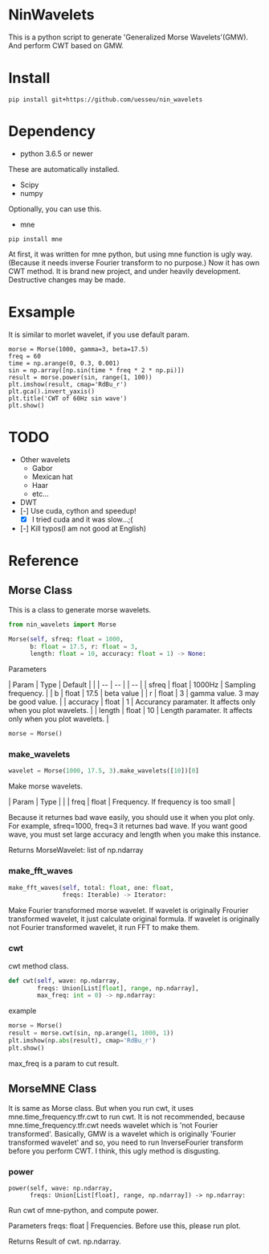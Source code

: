 # NinWavelets
This is a python script to generate 'Generalized Morse Wavelets'(GMW).
And perform CWT based on GMW.

# Install
```
pip install git+https://github.com/uesseu/nin_wavelets
```

# Dependency
- python 3.6.5 or newer

These are automatically installed.
- Scipy
- numpy

Optionally, you can use this.
- mne

```
pip install mne
```

At first, it was written for mne python, but using mne function is ugly way.
(Because it needs inverse Fourier transform to no purpose.)
Now it has own CWT method.
It is brand new project, and under heavily development.
Destructive changes may be made.


# Exsample
It is similar to morlet wavelet, if you use default param.

```
morse = Morse(1000, gamma=3, beta=17.5)
freq = 60
time = np.arange(0, 0.3, 0.001)
sin = np.array([np.sin(time * freq * 2 * np.pi)])
result = morse.power(sin, range(1, 100))
plt.imshow(result, cmap='RdBu_r')
plt.gca().invert_yaxis()
plt.title('CWT of 60Hz sin wave')
plt.show()
```

# TODO

- Other wavelets
    + Gabor
    + Mexican hat
    + Haar
    + etc...
- DWT
- [-] Use cuda, cython and speedup!
    + [x] I tried cuda and it was slow...;(
- [-] Kill typos(I am not good at English)

# Reference
## Morse Class
This is a class to generate morse wavelets.

```python
from nin_wavelets import Morse
```

```python
Morse(self, sfreq: float = 1000,
      b: float = 17.5, r: float = 3,
      length: float = 10, accuracy: float = 1) -> None:
```

Parameters

| Param    | Type  | Default |                                                              |
| --       | --    |         | --                                                           |
| sfreq    | float | 1000Hz  | Sampling frequency.                                          |
| b        | float | 17.5    | beta value                                                   |
| r        | float | 3       | gamma value. 3 may be good value.                            |
| accuracy | float | 1       | Accurancy paramater. It affects only when you plot wavelets. |
| length   | float | 10      | Length paramater. It affects only when you plot wavelets.    |


```python
morse = Morse()

```


### make_wavelets
```python
wavelet = Morse(1000, 17.5, 3).make_wavelets([10])[0]
```

Make morse wavelets.

| Param | Type  |                                      |
| freq  | float | Frequency. If frequency is too small |

Because it returnes bad wave easily,
you should use it when you plot only.
For example, sfreq=1000, freq=3 it returnes bad wave.
If you want good wave, you must set
large accuracy and length when you make this instance.

Returns
MorseWavelet: list of np.ndarray

### make_fft_waves
```python
make_fft_waves(self, total: float, one: float,
               freqs: Iterable) -> Iterator:
```
Make Fourier transformed morse wavelet.
If wavelet is originally Frourier transformed wavelet,
it just calculate original formula.
If wavelet is originally not Fourier transformed wavelet,
it run FFT to make them.

### cwt
cwt method class.

```python
def cwt(self, wave: np.ndarray,
        freqs: Union[List[float], range, np.ndarray],
        max_freq: int = 0) -> np.ndarray:
```

example
```python
morse = Morse()
result = morse.cwt(sin, np.arange(1, 1000, 1))
plt.imshow(np.abs(result), cmap='RdBu_r')
plt.show()
```

max_freq is a param to cut result.

## MorseMNE Class
It is same as Morse class.
But when you run cwt, it uses mne.time_frequency.tfr.cwt to run cwt.
It is not recommended, because mne.time_frequency.tfr.cwt needs
wavelet which is 'not Fourier transformed'.
Basically, GMW is a wavelet which is originally
'Fourier transformed wavelet' and so, you need to run
InverseFourier transform before you perform CWT.
I think, this ugly method is disgusting.

### power
```
power(self, wave: np.ndarray,
      freqs: Union[List[float], range, np.ndarray]) -> np.ndarray:
```

Run cwt of mne-python, and compute power.

Parameters
freqs: float | Frequencies. Before use this, please run plot.

Returns
Result of cwt. np.ndarray.


